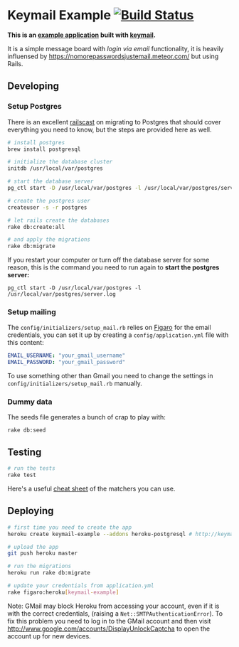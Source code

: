 # Keymail Example [![Build Status](https://travis-ci.org/alcesleo/keymail-example.svg?branch=dev)](https://travis-ci.org/alcesleo/keymail-example)

**This is an [example application](http://keymail-example.herokuapp.com/) built with [keymail](https://github.com/alcesleo/keymail).**

It is a simple message board with _login via email_ functionality, it is heavily
influensed by <https://nomorepasswordsjustemail.meteor.com/> but using Rails.

## Developing

### Setup Postgres

There is an excellent
[railscast](http://railscasts.com/episodes/342-migrating-to-postgresql?view=asciicast)
on migrating to Postgres that should cover everything you need to know, but the
steps are provided here as well.

```bash
# install postgres
brew install postgresql

# initialize the database cluster
initdb /usr/local/var/postgres

# start the database server
pg_ctl start -D /usr/local/var/postgres -l /usr/local/var/postgres/server.log

# create the postgres user
createuser -s -r postgres

# let rails create the databases
rake db:create:all

# and apply the migrations
rake db:migrate
```

If you restart your computer or turn off the database server for some reason, this
is the command you need to run again to **start the postgres server:**

    pg_ctl start -D /usr/local/var/postgres -l /usr/local/var/postgres/server.log

### Setup mailing

The `config/initializers/setup_mail.rb` relies on [Figaro](https://github.com/laserlemon/figaro) for
the email credentials, you can set it up by creating a `config/application.yml` file with this content:

```yaml
EMAIL_USERNAME: "your_gmail_username"
EMAIL_PASSWORD: "your_gmail_password"
```

To use something other than Gmail you need to change the settings in `config/initializers/setup_mail.rb` manually.

### Dummy data

The seeds file generates a bunch of crap to play with:

    rake db:seed

## Testing

```bash
# run the tests
rake test
```

Here's a useful [cheat sheet](http://cheat.errtheblog.com/s/minitest) of the matchers you can use.

## Deploying

```bash
# first time you need to create the app
heroku create keymail-example --addons heroku-postgresql # http://keymail-example.herokuapp.com/

# upload the app
git push heroku master

# run the migrations
heroku run rake db:migrate

# update your credentials from application.yml
rake figaro:heroku[keymail-example]
```

Note: GMail may block Heroku from accessing your account, even if it is with
the correct credentials, (raising a `Net::SMTPAuthenticationError`). To fix
this problem you need to log in to the GMail account and then visit
<http://www.google.com/accounts/DisplayUnlockCaptcha> to open the account up
for new devices.

